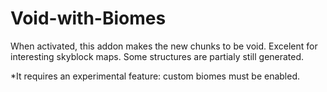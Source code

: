 # Void-with-Biomes
When activated, this addon makes the new chunks to be void. Excelent for interesting skyblock maps. 
Some structures are partialy still generated.

*It requires an experimental feature: custom biomes must be enabled.
